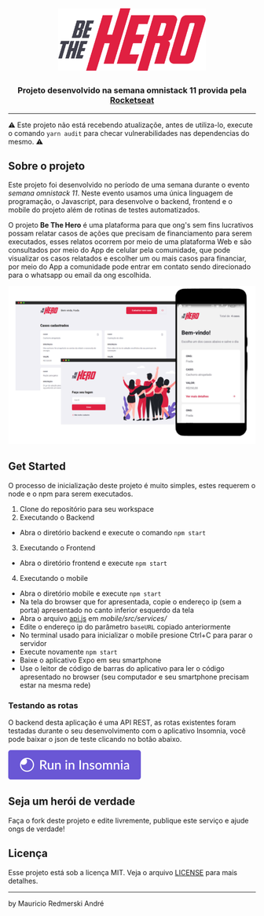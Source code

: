 <h1 align="center">
    <img src="./.github/logo.svg" alt="logo: Be the hero" width="300px" />
</h1>

<h3 align="center">
  Projeto desenvolvido na semana omnistack 11 provida pela <a href="https://rocketseat.com.br/">Rocketseat</a>
</h3>

---

:warning: Este projeto não está recebendo atualizaçõe, antes de utiliza-lo, execute o comando `yarn audit` para checar vulnerabilidades nas dependencias do mesmo. :warning:

## Sobre o projeto

Este projeto foi desenvolvido no período de uma semana durante o evento *semana omnistack 11*. Neste evento usamos uma única linguagem de programação, o Javascript, para desenvolve o backend, frontend e o mobile do projeto além de rotinas de testes automatizados.

O projeto **Be The Hero** é uma plataforma para que ong's sem fins lucrativos possam relatar casos de ações que precisam de financiamento para serem executados, esses relatos ocorrem por meio de uma plataforma Web e são consultados por meio do App de celular pela comunidade, que pode visualizar os casos relatados e escolher um ou mais casos para financiar, por meio do App a comunidade pode entrar em contato sendo direcionado para o whatsapp ou email da ong escolhida.

<div align="center">
    <img src="./.github/exemplo.png" alt="Exemplo de tela" />
</div>


## Get Started

O processo de inicialização deste projeto é muito simples, estes requerem o node e o npm para serem executados.

1. Clone do repositório para seu workspace
2. Executando o Backend
  - Abra o diretório backend e execute o comando `npm start`
3. Executando o Frontend
  - Abra o diretório frontend e execute `npm start`
4. Executando o mobile
  - Abra o diretório mobile e execute `npm start`
  - Na tela do browser que for apresentada, copie o endereço ip (sem a porta) apresentado no canto inferior esquerdo da tela
  - Abra o arquivo [api.js](./mobile/src/services/api.js) em *mobile/src/services/*
  - Edite o endereço ip do parâmetro `baseURL` copiado anteriormente
  - No terminal usado para inicializar o mobile presione Ctrl+C para parar o servidor
  - Execute novamente `npm start`
  - Baixe o aplicativo Expo em seu smartphone
  - Use o leitor de código de barras do aplicativo para ler o código apresentado no browser (seu computador e seu smartphone precisam estar na mesma rede)

### Testando as rotas

O backend desta aplicação é uma API REST, as rotas existentes foram testadas durante o seu desenvolvimento com o aplicativo Insomnia, você pode baixar o json de teste clicando no botão abaixo.

[![Run in Insomnia}](./.github/run.svg)](https://insomnia.rest/run/?label=Be%20The%20Hero&uri=https%3A%2F%2Fraw.githubusercontent.com%2Fmauricio-andre%2FbeTheHero%2Fmaster%2F.github%2FInsomnia.json)

## Seja um herói de verdade

Faça o fork deste projeto e edite livremente, publique este serviço e ajude ongs de verdade!

## Licença

Esse projeto está sob a licença MIT. Veja o arquivo [LICENSE](LICENSE) para mais detalhes.

---

by Mauricio Redmerski André
